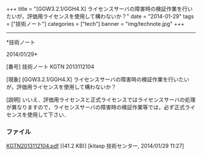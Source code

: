 ﻿+++
title = "[GGW3.2.1/GGH4.X] ライセンスサーバの障害時の検証作業を行いたいが，評価用ライセンスを使用して構わないか？"
date = "2014-01-29"
tags = ["技術ノート"]
categories = ["tech"]
banner = "img/technote.jpg"
+++

-----------------------------------------------------------------------------------------------------------------------------

*技術ノート

2014/01/29*


[番号]
技術ノート KGTN 2013112104

[現象]
[GGW3.2.1/GGH4.X]
ライセンスサーバの障害時の検証作業を行いたいが，評価用ライセンスを使用して構わないか？

[説明]
いいえ．評価用ライセンスと正式ライセンスではライセンスサーバの処理が異なりますので，ライセンスサーバの障害時の検証作業等では，必ず正式ライセンスを使用して下さい．


### ファイル

 
 


[KGTN2013112104.pdf](http://techreport.kitasp.net/attachments/download/1417/KGTN2013112104.pdf)
 [(41.2 KB)] [kitasp 技術センター, 2014/01/29
11:27]


 


 

